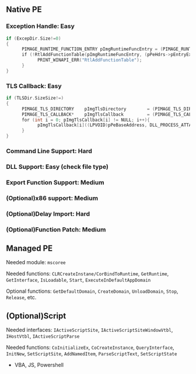 ## Native PE
### Exception Handle: Easy
```c
if (ExcepDir.Size!=0)
{
      PIMAGE_RUNTIME_FUNCTION_ENTRY pImgRuntimeFuncEntry = (PIMAGE_RUNTIME_FUNCTION_ENTRY)(pPeBaseAddress + pPeHdrs->pEntryExceptionDataDir->VirtualAddress);
      if (!RtlAddFunctionTable(pImgRuntimeFuncEntry, (pPeHdrs->pEntryExceptionDataDir->Size / sizeof(IMAGE_RUNTIME_FUNCTION_ENTRY)), pPeBaseAddress)) {
            PRINT_WINAPI_ERR("RtlAddFunctionTable");
      }
}
```
### TLS Callback: Easy
```c
if (TLSDir.SizeSize!=)
{
      PIMAGE_TLS_DIRECTORY    pImgTlsDirectory        = (PIMAGE_TLS_DIRECTORY)(pPeBaseAddress + pPeHdrs->pEntryTLSDataDir->VirtualAddress);
      PIMAGE_TLS_CALLBACK*    pImgTlsCallback         = (PIMAGE_TLS_CALLBACK*)(pImgTlsDirectory->AddressOfCallBacks);
      for (int i = 0; pImgTlsCallback[i] != NULL; i++){
            pImgTlsCallback[i]((LPVOID)pPeBaseAddress, DLL_PROCESS_ATTACH, NULL);
      }
}
```

### Command Line Support: Hard

### DLL Support: Easy (check file type)

### Export Function Support: Medium

### (Optional)x86 support: Medium

### (Optional)Delay Import: Hard

### (Optional)Function Patch: Medium


## Managed PE
Needed module: `mscoree`

Needed functions: `CLRCreateInstane/CorBindToRuntime`, `GetRuntime`, `GetInterface`, `IsLoadable`, `Start`, `ExecuteInDefaultAppDomain` 

Optional functions: `GetDefaultDomain`, `CreateDomain`, `UnloadDomain`, `Stop`, `Release`, etc.




## (Optional)Script
Needed interfaces: `IActiveScriptSite`, `IActiveScriptSiteWindowVtbl`, `IHostVtbl`, `IActiveScriptParse`

Needed functions: `CoInitializeEx`, `CoCreateInstance`, `QueryInterface`,  `InitNew`, `SetScriptSite`, `AddNamedItem`, `ParseScriptText`, `SetScriptState`

- VBA, JS, Powershell
